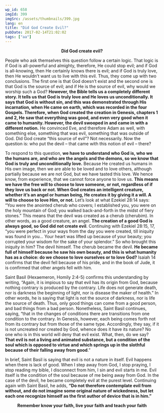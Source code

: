 ```yaml
---
wp_id: 658
imgId: 399
imgSrc: /assets/thumbnails/399.jpg
lang: en
title: "Did God Create Evil?"
pubDate: 2017-02-14T21:02:02
tags: ["aa"]
---
```

<!-- page: 6 -->

<p style="text-align: center;"><strong>Did God create evil? </strong></p>
<p style="text-align: left;">People who ask themselves this question follow a certain logic. That logic is if God is all-powerful and almighty, therefore, He could stop evil; and if God is all-knowing, then He certainly knows there is evil; and if God is truly love, then He wouldn&#8217;t want us to live with this evil. Thus, they come up with two conclusions. The first one is that God doesn&#8217;t exist and the second one is that God is the source of evil; and if He is the source of evil, why would we worship such a God? <strong>However, the Bible tells us a completely different story. It tells us that God is truly love and He loves us unconditionally. It says that God is without sin, and this was demonstrated through His incarnation, when He came on earth, which was recorded in the four Gospels. Therefore, when God created the creation in Genesis, chapters 1 and 2, He saw that everything was good, and even very good when it came to humanity. However, the devil swooped in and came in with a different notion.</strong> He convinced Eve, and therefore Adam as well, with something else, something that was evil, something that was outside of God. Did God create “this source of evil”? Not necessarily. Now the question is: who put the devil &#8211; that came with this notion of evil &#8211; there?</p>
<p>To respond to this question, <strong>we have to understand who God is, who we the humans are, and who are the angels and the demons, so we know that God is truly and unconditionally love.</strong> Because He created us humans in His own image, then we are able to be loved and to love others, although partially because we are not God, but we have tasted this love. We hence know, from experience, that we cannot force anyone to love us. <strong>This means we have the free will to choose to love someone, or not, regardless of if they love us back or not. When God creates an intelligent creature, whether it’s an angel or human being, He creates it by giving it a will. A will to choose to love Him, or not.</strong> Let&#8217;s look at what Ezekiel 28:14 says: &#8220;You were the anointed cherub who covers; I established you, you were on the holy mountain of God; you walked back-and-forth in the midst of fiery stones.&#8221; This means that the devil was created as a cherub (cherubim). In other words, as a good creature, an angel. <strong>The creation of a good God is always good, so God did not create evil</strong>. Continuing with Ezekiel 28:15, 17, &#8220;you were perfect in your ways from the day you were created, till iniquity was found in you&#8230; Your heart was lifted up because of your beauty; you corrupted your wisdom for the sake of your splendor.&#8221; So who brought this iniquity in him? The devil himself. The cherub became the devil. <strong>He became full of himself because he saw his own beauty, and this is what humanity has as a choice: do we choose to love ourselves or to love God?</strong> Isaiah 14 confirms that the devil fell because of his pride, and in the book of Jude, it is confirmed that other angels fell with him.</p>
<p>Saint Basil (Hexaemeron, Homily 2:4-5) confirms this understanding by writing, &#8220;Again, it is impious to say that evil has its origin from God, because nothing contrary is produced by the contrary. Life does not generate death, nor is darkness the beginning of light, nor is disease the maker of health.&#8221; In other words, he is saying that light is not the source of darkness, nor is life the source of death. Thus, only good things can come from a good person, and bad things from a bad person. Nonetheless, Saint Basil continues, saying, &#8220;that in the changes of conditions there are transitions from one condition to the contrary. In Genesis, however, each being comes forth not from its contrary but from those of the same type. Accordingly, they say, if it is not uncreated nor created by God, whence does it have its nature? No one who is in this world will deny that evil exist. What, then, do we say? <strong>That evil is not a living and animated substance, but a condition of the soul which is opposed to virtue and which springs up in the slothful because of their falling away from good</strong>.&#8221;</p>
<p>In brief, Saint Basil is saying that evil is not a nature in itself. Evil happens when there is lack of good. When I step away from God, I stop praying, I stop reading my bible, I disconnect from him, I sin and evil starts in me. Evil itself is the condition of the soul because of me being away from God. In the case of the devil, he became completely evil at the purest level. Continuing again with Saint Basil, he adds, <strong>“Do not therefore contemplate evil from without, and do not imagine some original nature of wickedness, but let each one recognize himself as the first author of device that is in him.”</strong></p>
<p style="text-align: center;"><strong>Remember know your faith, live your faith and teach your faith</strong></p>
<p>&nbsp;</p>
